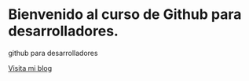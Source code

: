 # Bienvenido al curso de Github para desarrolladores.

github para desarrolladores

[Visita mi blog](https://www.google.com/)
